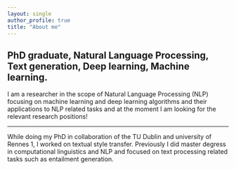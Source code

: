```yaml
---
layout: single
author_profile: true
title: "About me"
---
```


## PhD graduate, Natural Language Processing, Text generation, Deep learning, Machine learning.


I am a researcher in the scope of Natural Language Processing (NLP) focusing on machine learning and deep learning algorithms and their applications to NLP related tasks and at the moment I am looking for the relevant  research positions!

---
While doing my PhD in  collaboration of the TU Dublin and university of Rennes 1,  I worked on textual style transfer. Previously I did master degress in computational linguistics and NLP and focused on text processing related tasks such as entailment generation. 
